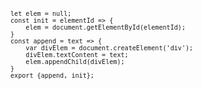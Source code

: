 <code>

    let elem = null;
    const init = elementId => {
        elem = document.getElementById(elementId);
    }
    const append = text => {
        var divElem = document.createElement('div');
        divElem.textContent = text;
        elem.appendChild(divElem);
    }
    export {append, init};

</code>